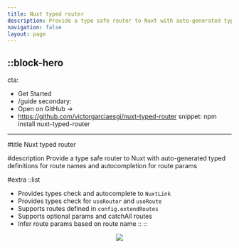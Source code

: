 ```yaml
---
title: Nuxt typed router
description: Provide a type safe router to Nuxt with auto-generated typed definitions for route names and autocompletion for route params
navigation: false
layout: page
---
```


::block-hero
---
cta:
  - Get Started
  - /guide
secondary:
  - Open on GitHub →
  - https://github.com/victorgarciaesgi/nuxt-typed-router
snippet: npm install nuxt-typed-router
---

#title
Nuxt typed router

#description
Provide a type safe router to Nuxt with auto-generated typed definitions for route names and autocompletion for route params


#extra
  ::list
  - Provides types check and autocomplete to `NuxtLink`
  - Provides types check for `useRouter` and `useRoute` 
  - Supports routes defined in `config.extendRoutes`
  - Supports optional params and catchAll routes
  - Infer route params based on route name
  ::
::


<p align='center'>
 <img style='max-width: 100%;' src="https://github.com/victorgarciaesgi/nuxt-typed-router/blob/master/.github/images/nuxt-router.gif?raw=true"/>
</p>